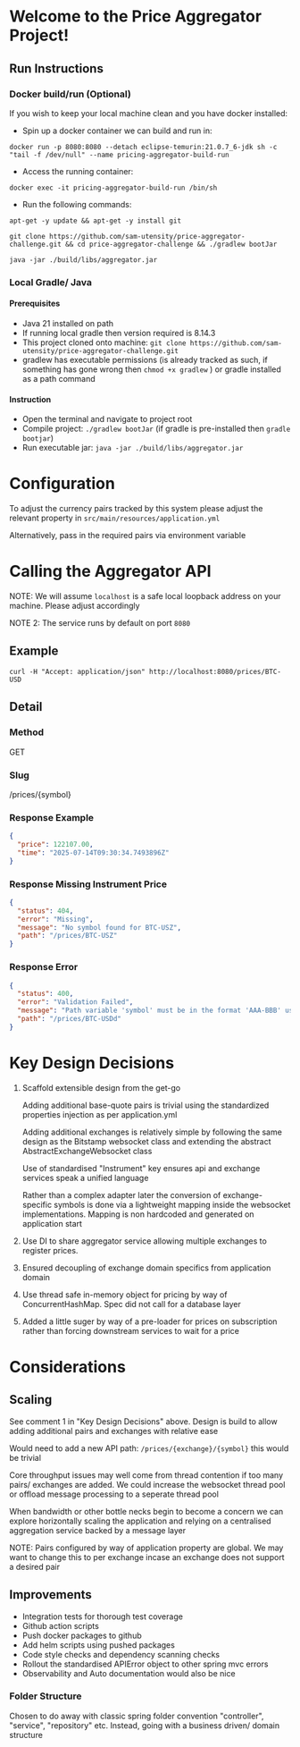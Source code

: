 # Welcome to the Price Aggregator Project!

## Run Instructions

### Docker build/run (Optional)

If you wish to keep your local machine clean and you have docker installed:

- Spin up a docker container we can build and run in:

`docker run -p 8080:8080 --detach eclipse-temurin:21.0.7_6-jdk sh -c "tail -f /dev/null" --name pricing-aggregator-build-run`

- Access the running container:

`docker exec -it pricing-aggregator-build-run /bin/sh`

- Run the following commands:

`apt-get -y update && apt-get -y install git`

`git clone https://github.com/sam-utensity/price-aggregator-challenge.git && cd price-aggregator-challenge && ./gradlew bootJar`

`java -jar ./build/libs/aggregator.jar`

### Local Gradle/ Java

#### Prerequisites

- Java 21 installed on path
- If running local gradle then version required is 8.14.3
- This project cloned onto machine: `git clone https://github.com/sam-utensity/price-aggregator-challenge.git`
- gradlew has executable permissions (is already tracked as such, if something has gone wrong then `chmod +x gradlew` )
  or gradle installed as a path command

#### Instruction

- Open the terminal and navigate to project root
- Compile project: `./gradlew bootJar` (if gradle is pre-installed then `gradle bootjar`)
- Run executable jar: `java -jar ./build/libs/aggregator.jar`

# Configuration

To adjust the currency pairs tracked by this system please adjust the relevant property in `src/main/resources/application.yml`

Alternatively, pass in the required pairs via environment variable

# Calling the Aggregator API

NOTE: We will assume `localhost` is a safe local loopback address on your machine. Please adjust accordingly

NOTE 2: The service runs by default on port `8080`

## Example

`curl -H "Accept: application/json" http://localhost:8080/prices/BTC-USD`

## Detail

### Method

GET

### Slug

/prices/{symbol}

### Response Example

```json
{
  "price": 122107.00,
  "time": "2025-07-14T09:30:34.7493896Z"
}
```

### Response Missing Instrument Price

```json
{
  "status": 404,
  "error": "Missing",
  "message": "No symbol found for BTC-USZ",
  "path": "/prices/BTC-USZ"
}
```

### Response Error

```json
{
  "status": 400,
  "error": "Validation Failed",
  "message": "Path variable 'symbol' must be in the format 'AAA-BBB' using uppercase or lowercase letters.",
  "path": "/prices/BTC-USDd"
}
```

# Key Design Decisions

1) Scaffold extensible design from the get-go

    Adding additional base-quote pairs is trivial using the standardized properties injection as per application.yml
    
    Adding additional exchanges is relatively simple by following the same design as the Bitstamp websocket class and
    extending the abstract AbstractExchangeWebsocket class

    Use of standardised "Instrument" key ensures api and exchange services speak a unified language

    Rather than a complex adapter later the conversion of exchange-specific symbols is done via a lightweight mapping inside the websocket implementations.
    Mapping is non hardcoded and generated on application start

2) Use DI to share aggregator service allowing multiple exchanges to register prices.

3) Ensured decoupling of exchange domain specifics from application domain

4) Use thread safe in-memory object for pricing by way of ConcurrentHashMap. Spec did not call for a database layer

5) Added a little suger by way of a pre-loader for prices on subscription rather than forcing downstream services to wait for a price

# Considerations

## Scaling

See comment 1 in "Key Design Decisions" above. Design is build to allow adding additional pairs and exchanges with relative ease

Would need to add a new API path: `/prices/{exchange}/{symbol}` this would be trivial

Core throughput issues may well come from thread contention if too many pairs/ exchanges are added. We could increase the websocket thread pool or offload message processing to a seperate thread pool

When bandwidth or other bottle necks begin to become a concern we can explore horizontally scaling the application and relying on a centralised aggregation service backed by a message layer

NOTE: Pairs configured by way of application property are global. We may want to change this to per exchange incase an exchange does not support a desired pair

## Improvements

- Integration tests for thorough test coverage
- Github action scripts
- Push docker packages to github
- Add helm scripts using pushed packages
- Code style checks and dependency scanning checks
- Rollout the standardised APIError object to other spring mvc errors
- Observability and Auto documentation would also be nice


### Folder Structure

Chosen to do away with classic spring folder convention "controller", "service", "repository" etc.
Instead, going with a business driven/ domain structure
